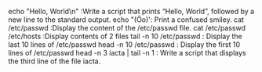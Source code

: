 echo "Hello, World\n" :Write a script that prints “Hello, World”, followed by a new line to the standard output.
echo "(Ôo)': Print a confused smiley.
cat /etc/passwd :Display the content of the /etc/passwd file.
cat /etc/passwd /etc/hosts :Display contents of 2 files
tail -n 10 /etc/passwd : Display the last 10 lines of /etc/passwd
head -n 10 /etc/passwd : Display the first 10 lines of /etc/passwd
head -n 3 iacta | tail -n 1 : Write a script that displays the third line of the file iacta.
